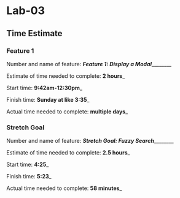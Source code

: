 # Lab-03

## Time Estimate

### Feature 1

Number and name of feature: _______Feature 1: Display a Modal_______________

Estimate of time needed to complete: __2 hours___

Start time: __9:42am-12:30pm___

Finish time: __Sunday at like 3:35___

Actual time needed to complete: __multiple days___

### Stretch Goal

Number and name of feature: _______Stretch Goal: Fuzzy Search_______________

Estimate of time needed to complete: __2.5 hours___

Start time: __4:25___

Finish time: __5:23___

Actual time needed to complete: __58 minutes___

